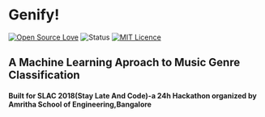 # Genify!
[![Open Source Love](https://badges.frapsoft.com/os/v2/open-source.png?v=103)](https://github.com/ellerbrock/open-source-badges/)
![Status](https://img.shields.io/badge/status-active-brightgreen.svg)
[![MIT Licence](https://img.shields.io/badge/license-MIT-brightgreen.svg)](https://github.com/sanatb97/Genify-/blob/master/LICENSE)
<b><h2>A Machine Learning Aproach to Music Genre Classification</h2>

<h4>Built for SLAC 2018(Stay Late And Code)-a 24h Hackathon organized by Amritha School of Engineering,Bangalore</h4></b>

